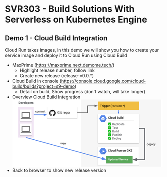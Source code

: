 # SVR303 - Build Solutions With Serverless on Kubernetes Engine


## Demo 1 - Cloud Build Integration

Cloud Run takes images, in this demo we will show you how to create your service image and deploy it to Cloud Run using Cloud Build

* MaxPrime (https://maxprime.next.demome.tech/)
  * Highlight release number, follow link
  * Create new release (release-v0.0.*)
* Cloud Build in console (https://console.cloud.google.com/cloud-build/builds?project=s9-demo)
  * Detail on build, Show progress (don't watch, will take longer)
* Overview Cloud Build Integration
![Cloud Build Integration](img/cb.png "Cloud Build Integration")
* Back to browser to show new release version

